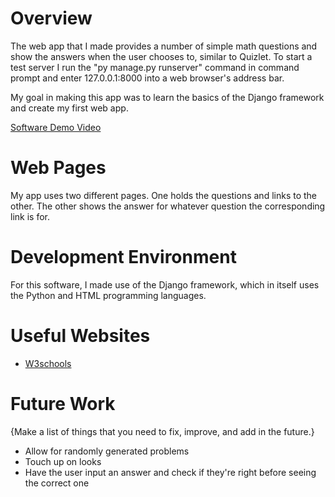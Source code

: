 # Overview

The web app that I made provides a number of simple math questions and show the answers when the user chooses to, similar to Quizlet. 
To start a test server I run the "py manage.py runserver" command in command prompt and enter 127.0.0.1:8000 into a web browser's address bar.

My goal in making this app was to learn the basics of the Django framework and create my first web app.


[Software Demo Video](https://youtu.be/91zfngxb1B8)

# Web Pages

My app uses two different pages. One holds the questions and links to the other. The other shows the answer for whatever question the corresponding link is for.
# Development Environment

For this software, I made use of the Django framework, which in itself uses the Python and HTML programming languages.

# Useful Websites

* [W3schools](https://www.w3schools.com/django/index.php)

# Future Work

{Make a list of things that you need to fix, improve, and add in the future.}
* Allow for randomly generated problems
* Touch up on looks
* Have the user input an answer and check if they're right before seeing the correct one